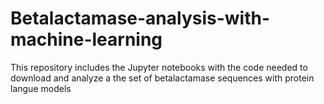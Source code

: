 # Betalactamase-analysis-with-machine-learning
This repository includes the Jupyter notebooks with the code needed to download and analyze a the set of betalactamase sequences with protein langue models

